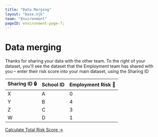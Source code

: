 ```yaml
---
title: "Data Merging"
layout: "base.njk"
team: "Environment"
pageID: environment-page-7;
---
```


# Data merging

Thanks for sharing your data with the other team. To the right of your dataset, you'll see the dataset that the Employment team has shared with you – enter their risk score into your main dataset, using the Sharing ID








<div class="grid grid-md-2 pb2 grid-column-gap-2">




<form  method="get" action="/environment/total-risk/">
 <table>
          <thead>
            <tr>
            <th>
               Sharing ID 🔒
              </th>
              <th>
                School ID
              </th>
              <th>
               Employment Risk 🔐
              </th>
            </tr>
          </thead>
          <tbody>
            <tr>
              <td>X</td>
              <td>A</td>
              <td>0</td>
            </tr>
            <tr>
              <td>Y</td>
              <td>B</td>
              <td>4</td>
            </tr>
            <tr>
               <td>Z</td>
              <td>C</td>
              <td>3</td>
            </tr>
            <tr>
              <td>W</td>
              <td>D</td>
              <td>1</td>
            </tr>
          </tbody>
        </table></form>



 </div>
<a href="/environment/total-risk/" class="btn">Calculate Total Risk Score &rarr;</a>






<script>

  // Retrieve
  document.getElementById("name").innerHTML = localStorage.getItem("name");

</script>

